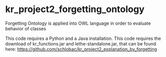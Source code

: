 # kr_project2_forgetting_ontology
Forgetting Ontology is applied into OWL language in order to evaluate behavior of classes



This code requires a Python and a Java installation.
This code requires the download of kr_functions.jar and lethe-standalone.jar, that can be found here: https://github.com/schlobac/kr_project2_explanation_by_forgetting
